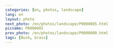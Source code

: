 ```yaml
---
categories: [en, photos, landscape]
lang: en
layout: photo
next_photo: /en/photos/landscape/P0000085.html
picname: P0000083
prev_photo: /en/photos/landscape/P0000080.html
tags: [Bush, Grass]
---
```

